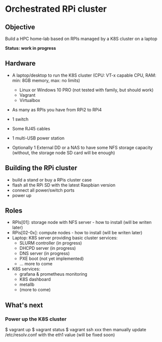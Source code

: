 # Orchestrated RPi cluster

## Objective
Build a HPC home-lab based on RPIs managed by a K8S cluster on a laptop

**Status: work in progress**

## Hardware
- A laptop/desktop to run the K8S cluster (CPU: VT-x capable CPU, RAM: min: 8GB memory, max: no limits)
    * Linux or Windows 10 PRO (not tested with family, but should work)
    * Vagrant
    * Virtualbox

- As many as RPIs you have from RPi2 to RPi4
- 1 switch
- Some RJ45 cables
- 1 multi-USB power station
- Optionally 1 External DD or a NAS to have some NFS storage capacity (without, the storage node SD card will be enough)

## Building the RPi cluster
- build a stand or buy a RPis cluster case
- flash all the RPi SD with the latest Raspbian version
- connect all power/switch ports
- power up 

## Roles
- RPIs[01]: storage node with NFS server - how to install (will be writen later)
- RPis[02-0x]: compute nodes  - how to install (will be writen later)
- Laptop: K8S server providing basic cluster services:
    * SLURM controller (in progress)
    * DHCPD server (in progress)
    * DNS server (in progress)
    * PXE boot (not yet implemented)
    * ... more to come
- K8S services:
    * grafana & prometheus monitoring
    * K8S dashboard
    * metallb
    * (more to come)

## What's next

### Power up the K8S cluster
$ vagrant up
$ vagrant status
$ vagrant ssh xxx
then manually update /etc/resolv.conf with the eth1 value (will be fixed soon)